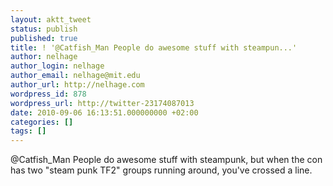 ```yaml
---
layout: aktt_tweet
status: publish
published: true
title: ! '@Catfish_Man People do awesome stuff with steampun...'
author: nelhage
author_login: nelhage
author_email: nelhage@mit.edu
author_url: http://nelhage.com
wordpress_id: 878
wordpress_url: http://twitter-23174087013
date: 2010-09-06 16:13:51.000000000 +02:00
categories: []
tags: []
---
```

@Catfish_Man People do awesome stuff with steampunk, but when the con has two "steam punk TF2" groups running around, you've crossed a line.
